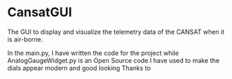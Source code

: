 # CansatGUI
The GUI to display and visualize the telemetry data of the CANSAT when it is air-borne.

In the main.py, I have written the code for the project while AnalogGaugeWidget.py is an Open Source code I have
used to make the dials appear modern and good looking
Thanks to 
